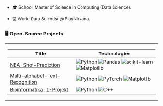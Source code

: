 </p>

* 🎓 School: Master of Science in Computing (Data Science).

* 💻 Work: Data Scientist @ PlayNirvana. 

### 🖥️ Open-Source Projects
<table>
<tr><td>

|Title | Technologies|
|--|--|
| [NBA-Shot-Prediction](https://github.com/MladenDzida/NBA-Shot-Prediction) | ![Python](https://img.shields.io/badge/python-3670A0?style=for-the-badge&logo=python&logoColor=ffdd54) ![Pandas](https://img.shields.io/badge/pandas-%23150458.svg?style=for-the-badge&logo=pandas&logoColor=white) ![scikit-learn](https://img.shields.io/badge/scikit--learn-%23F7931E.svg?style=for-the-badge&logo=scikit-learn&logoColor=white) ![Matplotlib](https://img.shields.io/badge/Matplotlib-%23ffffff.svg?style=for-the-badge&logo=Matplotlib&logoColor=black)|
| [Multi-alphabet-Text-Recognition](https://github.com/MladenDzida/Multi-alphabet-Text-Recognition) | ![Python](https://img.shields.io/badge/python-3670A0?style=for-the-badge&logo=python&logoColor=ffdd54) ![PyTorch](https://img.shields.io/badge/PyTorch-%23EE4C2C.svg?style=for-the-badge&logo=PyTorch&logoColor=white) ![Matplotlib](https://img.shields.io/badge/Matplotlib-%23ffffff.svg?style=for-the-badge&logo=Matplotlib&logoColor=black) |
| [Bioinformatika-1-Projekt](https://github.com/MladenDzida/Bioinformatika-1-Projekt) | ![Python](https://img.shields.io/badge/python-3670A0?style=for-the-badge&logo=python&logoColor=ffdd54) ![C++](https://img.shields.io/badge/c++-%2300599C.svg?style=for-the-badge&logo=c%2B%2B&logoColor=white)|

</table>
